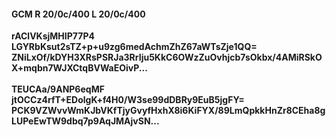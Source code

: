 #### GCM R 20/0c/400 L 20/0c/400
**rAClVKsjMHIP77P4**<br/>**LGYRbKsut2sTZ+p+u9zg6medAchmZhZ67aWTsZje1QQ=**<br/>**ZNiLxOf/kDYH3XRsPSRJa3RrIju5KkC6OWzZuOvhjcb7sOkbx/4AMiRSkOX+mqbn7WJXCtqBVWaEOivP...**<br/><br/>
**TEUCAa/9ANP6eqMF**<br/>**jtOCCz4rfT+EDolgK+f4H0/W3se99dDBRy9EuB5jgFY=**<br/>**PCK9VZWvvWmKJbVKfTjyGvyfHxhX8i6KiFYX/89LmQpkkHnZr8CEha8gLUPeEwTW9dbq7p9AqJMAjvSN...**